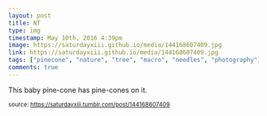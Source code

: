 ```yaml
---
layout: post
title: NT
type: img
timestamp: May 10th, 2016 4:39pm
image: https://saturdayxiii.github.io/media/144168607409.jpg
link: https://saturdayxiii.github.io/media/144168607409.jpg
tags: ["pinecone", "nature", "tree", "macro", "needles", "photography"]
comments: true
---
```


This baby pine-cone has pine-cones on it.
<br/>
 
  
<small>source: https://saturdayxiii.tumblr.com/post/144168607409</small>